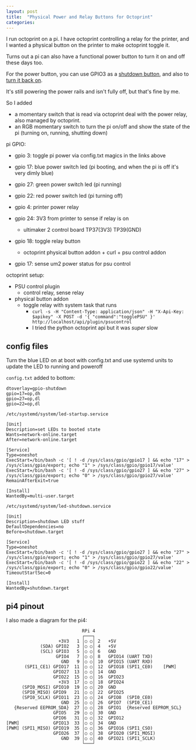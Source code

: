 ```yaml
---
layout: post
title:  "Physical Power and Relay Buttons for Octoprint"
categories:
---
```


I run octoprint on a pi.
I have octoprint controlling a relay for the printer, and I wanted a physical
button on the printer to make octoprint toggle it.

Turns out a pi can also have a functional power button to turn it on and off these days too.
<!--excerpt-->

For the power button, you can use GPIO3 as a
[shutdown button](https://raspberrypi.stackexchange.com/a/77918),
and also to [turn it back on](https://www.raspberrypi.com/documentation/computers/raspberry-pi.html#WAKE_ON_GPIO).

It's still powering the power rails and isn't fully off, but that's fine by me.

So I added
* a momentary switch that is read via octoprint deal with the power relay, also managed by octoprint.
* an RGB momentary switch to turn the pi on/off and show the state of the pi (turning on, running, shutting down)

pi GPIO:
* gpio 3: toggle pi power via config.txt magics in the links above
* gpio 17: blue power switch led (pi booting, and when the pi is off it's very dimly blue)
* gpio 27: green power switch led (pi running)
* gpio 22: red power switch led (pi turning off)

* gpio 4: printer power relay
* gpio 24: 3V3 from printer to sense if relay is on
  * ultimaker 2 control board TP37(3V3) TP39(GND)
* gpio 18: toggle relay button
  * octoprint physical button addon + curl + psu control addon
* gpio 17: sense um2 power status for psu control

octoprint setup:
* PSU control plugin
  * control relay, sense relay
* physical button addon
  * toggle relay with system task that runs
    * `curl -s -H "Content-Type: application/json" -H "X-Api-Key: $apikey" -X POST -d '{ "command":"togglePSU" }' http://localhost/api/plugin/psucontrol`
    * I tried the python octoprint api but it was *super* slow

## config files
Turn the blue LED on at boot with config.txt and use systemd units to update the LED to running and poweroff

`config.txt` added to bottom:
```
dtoverlay=gpio-shutdown
gpio=17=op,dh
gpio=27=op,dl
gpio=22=op,dl
```

`/etc/systemd/system/led-startup.service`
```
[Unit]
Description=set LEDs to booted state
Wants=network-online.target
After=network-online.target

[Service]
Type=oneshot
ExecStart=/bin/bash -c '[ ! -d /sys/class/gpio/gpio17 ] && echo "17" > /sys/class/gpio/export; echo "1" > /sys/class/gpio/gpio17/value'
ExecStart=/bin/bash -c '[ ! -d /sys/class/gpio/gpio27 ] && echo "27" > /sys/class/gpio/export; echo "0" > /sys/class/gpio/gpio27/value'
RemainAfterExit=true

[Install]
WantedBy=multi-user.target
```

`/etc/systemd/system/led-shutdown.service`
```
[Unit]
Description=shutdown LED stuff
DefaultDependencies=no
Before=shutdown.target

[Service]
Type=oneshot
ExecStart=/bin/bash -c '[ ! -d /sys/class/gpio/gpio27 ] && echo "27" > /sys/class/gpio/export; echo "1" > /sys/class/gpio/gpio27/value'
ExecStart=/bin/bash -c '[ ! -d /sys/class/gpio/gpio22 ] && echo "22" > /sys/class/gpio/export; echo "0" > /sys/class/gpio/gpio22/value'
TimeoutStartSec=0

[Install]
WantedBy=shutdown.target
```

## pi4 pinout
I also made a diagram for the pi4:
```
                             RPi 4
                             ┌───┐
                    +3V3   1 │○ ○│ 2   +5V
             (SDA) GPIO2   3 │○ ○│ 4   +5V
             (SCL) GPIO3   5 │○ ○│ 6   GND
                   GPIO4   7 │○ ○│ 8   GPIO14 (UART TXD)
                     GND   9 │○ ○│ 10  GPIO15 (UART RXD)
       (SPI1_CE1) GPIO17  11 │○ ○│ 12  GPIO18 (SPI1_CE0)    [PWM]
                  GPIO27  13 │○ ○│ 14  GND
                  GPIO22  15 │○ ○│ 16  GPIO23
                    +3V3  17 │○ ○│ 18  GPIO24
      (SPI0_MOSI) GPIO10  19 │○ ○│ 20  GND
      (SPI0_MISO) GPIO9   21 │○ ○│ 22  GPIO25
      (SPI0_SCLK) GPIO11  23 │○ ○│ 24  GPIO8  (SPI0_CE0)
                     GND  25 │○ ○│ 26  GPIO7  (SPI0_CE1)
   {Reserved EEPROM_SDA}  27 │○ ○│ 28  GPIO1  {Reserved EEPROM_SCL}
                  GPIO5   29 │○ ○│ 30  GND
                  GPIO6   31 │○ ○│ 32  GPIO12
[PWM]             GPIO13  33 │○ ○│ 34  GND
[PWM] (SPI1_MISO) GPIO19  35 │○ ○│ 36  GPIO16 (SPI1_CSO)
                  GPIO26  37 │○ ○│ 38  GPIO20 (SPI1_MOSI)
                     GND  39 │○ ○│ 40  GPIO21 (SPI1_SCLK)
                             └───┘
```
